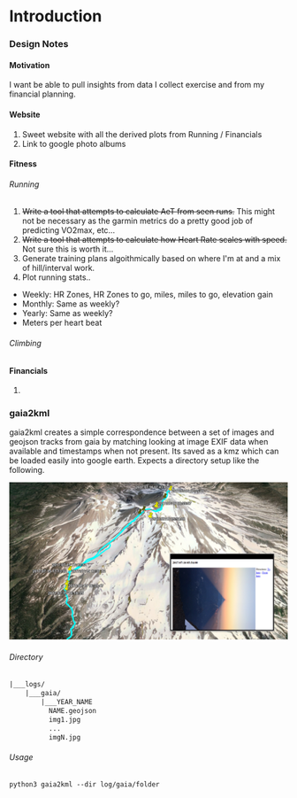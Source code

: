# Introduction

### Design Notes

#### Motivation

I want be able to pull insights from data I collect exercise and from my financial planning.

#### Website

 1. Sweet website with all the derived plots from Running / Financials
 2. Link to google photo albums

#### Fitness

###### Running

 1. ~~Write a tool that attempts to calculate AeT from seen runs.~~ This might not be necessary as the garmin metrics do a pretty good job of predicting VO2max, etc...
 2. ~~Write a tool that attempts to calculate how Heart Rate scales with speed.~~ Not sure this is worth it...
 3. Generate training plans algoithmically based on where I'm at and a mix of hill/interval work.
 4. Plot running stats..
  - Weekly: HR Zones, HR Zones to go, miles, miles to go, elevation gain
  - Monthly: Same as weekly?
  - Yearly: Same as weekly?
  - Meters per heart beat 

###### Climbing


#### Financials

 1.

### gaia2kml

gaia2kml creates a simple correspondence between a set of images and geojson tracks from gaia by matching looking at image EXIF data when available and timestamps when not present. Its saved as a kmz which can be loaded easily into google earth. Expects a directory setup like the following.

![Alt text](data/gaia2kml_example.png?raw=true "Title")

###### Directory
```
|___logs/
    |___gaia/
        |___YEAR_NAME
          NAME.geojson
          img1.jpg
          ...
          imgN.jpg
```


###### Usage
```
python3 gaia2kml --dir log/gaia/folder
```
